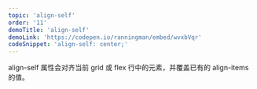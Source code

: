 ```yaml
---
topic: 'align-self'
order: '11'
demoTitle: 'align-self'
demoLink: 'https://codepen.io/ranningman/embed/wvxbVqr'
codeSnippet: 'align-self: center;'
---
```


align-self 属性会对齐当前 grid 或 flex 行中的元素，并覆盖已有的 align-items 的值。
